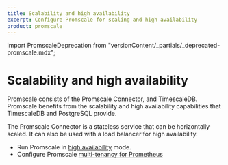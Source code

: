 ```yaml
---
title: Scalability and high availability
excerpt: Configure Promscale for scaling and high availability
product: promscale
---
```


import PromscaleDeprecation from "versionContent/_partials/_deprecated-promscale.mdx";

# Scalability and high availability

<PromscaleDeprecation />

Promscale consists of the Promscale Connector, and TimescaleDB. Promscale
benefits from the scalability and high availability capabilities that
TimescaleDB and PostgreSQL provide.

The Promscale Connector is a stateless service that can be horizontally
scaled. It can also be used with a load balancer for high availability.

*   Run Promscale in [high availability][high-availability] mode.
*   Configure Promscale [multi-tenancy for Prometheus][multi-tenancy]

[high-availability]: /promscale/:currentVersion:/scale-ha/high-availability/
[multi-tenancy]: /promscale/:currentVersion:/scale-ha/prometheus-multi-tenancy/
